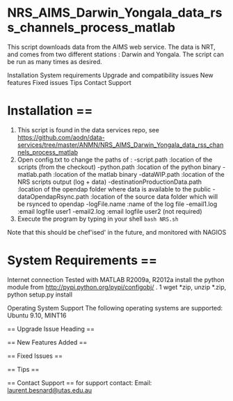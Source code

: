 NRS_AIMS_Darwin_Yongala_data_rss_channels_process_matlab
=============

This script downloads data from the AIMS web service. The 
data is NRT, and comes from two different stations : Darwin 
and Yongala. The script can be run as many times as desired.



Installation
System requirements
Upgrade and compatibility issues
New features
Fixed issues
Tips
Contact Support

# Installation ==
1. This script is found in the data services repo, 
see https://github.com/aodn/data-services/tree/master/ANMN/NRS_AIMS_Darwin_Yongala_data_rss_channels_process_matlab
2. Open config.txt to change the paths of :
-script.path 					:location of the scripts (from the checkout)
-python.path 					:location of the python binary
-matlab.path 					:location of the matlab binary
-dataWIP.path	 				:location of the NRS scripts output (log + data)
-destinationProductionData.path :location of the opendap folder where data is available to the public
-dataOpendapRsync.path  		:location of the source data folder which will be rsynced to opendap
-logFile.name 					:name of the log file
-email1.log	 					:email logfile user1
-email2.log  					:email logfile user2 (not required)
3. Execute the program by typing in your shell ```bash NRS.sh```

Note that this should be chef'ised' in the future, and monitored with NAGIOS

# System Requirements ==
Internet connection
Tested with MATLAB R2009a, R2012a
install the python module  from http://pypi.python.org/pypi/configobj/ . 1 wget *zip, unzip *.zip, python setup.py install 


Operating System Support
The following operating systems are supported:
Ubuntu 9.10, MINT16


== Upgrade Issue Heading ==


== New Features Added ==


== Fixed Issues ==


== Tips ==

== Contact Support ==
for support contact:
Email: laurent.besnard@utas.edu.au
